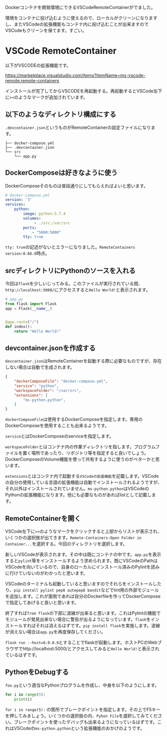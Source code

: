 Dockerコンテナを開発環境にできるVSCodeRemoteContainerがでました。

環境をコンテナに投げ込むように使えるので、ローカルがクリーンになりますし、またVSCodeの拡張機能もコンテナ内に投げ込むことが出来ますのでVSCodeもクリーンを保てます。すごい。

# VSCode RemoteContainer

以下がVSCODEの拡張機能です。

https://marketplace.visualstudio.com/items?itemName=ms-vscode-remote.remote-containers

インストールが完了してからVSCODEを再起動する。再起動するとVSCode左下に`><`のようなマークが追加されています。

## 以下のようなディレクトリ構成にする

`.devcontainer.json`というものがRemoteContainerの設定ファイルになります。

```
├── docker-compose.yml
├── .devcontainer.json
└── src
    └── app.py
```

## DockerComposeは好きなように使う

DockerComposeそのものは普段通りにしてもらえればよいと思います。

```docker-compose.yml
# docker-compose.yml
version: '3'
services:
    python:
        image: python:3.7.4
        volumes:
             - ./src:/var/src
        ports:
            - "5000:5000"
        tty: true
```

`tty: true`の記述がないとエラーになりました。`RemoteContainers version:0.66.0`時点。

## srcディレクトリにPythonのソースを入れる

今回は`flask`を少しいじってみる。このファイルが実行されている間、`http://localhost:5000/`にアクセスすると`Hello World!`と表示されます。

```python
# app.py
from flask import Flask
app = Flask(__name__)


@app.route("/")
def index():
    return "Hello World!"
```

## devcontainer.jsonを作成する

`devcontainer.json`はRemoteContainerを起動する際に必要なものですが、存在しない場合は自動で生成されます。

```json
{
    "dockerComposeFile": "docker-compose.yml",
    "service": "python",
    "workspaceFolder": "/var/src",
    "extensions": [
        "ms-python.python",
    ]
}
```

`dockerComposeFile`は使用するDockerComposeを指定します。専用のDockerComposeを使用することも出来るようです。

`service`とはDockerComposeのserviceを指定します。

`workspaceFolder`とはコンテナ内の作業ディレクトリを指します。プログラムファイルを置く場所であったり、リポジトリ等を指定すると良いでしょう。DockerComposeのVolume機能を使って共有するように使うのがベターかと思います。

`extensions`とはコンテナ内で起動する`VSCodeの拡張機能`を記載します。VSCodeの自分の使用している言語の拡張機能は自動でインストールされるようですが、それ以外はインストールされていません。`ms-python.python`はVSCodeのPythonの拡張機能になります。他にも必要なものがあればlistとして記載します。

## RemoteContainerを開く

VSCode左下に`><`のようなマークをクリックすると上部からリストが表示され、いくつかの選択肢が出てきます。`Remote-Containers:Open Folder in Container...`を選択する。今回のディレクトリを選択します。

新しいVSCodeが表示されます。その中は既にコンテナの中です。`app.py`を表示すると`pylint`等をインストールするよう求められます。既にVSCodeのPathはVSCodeを向いているので、自身のローカルにインストール済みのPylintを読みに行けていないのがわかったと思います。

VSCodeのターミナルも起動していると思いますのでそれらをインストールしたり、`pip install pylint pep8 autepep8 bandit`などでlint用の外部モジュールを追加します。これが面倒であれば自分のDockerfileを作ってDockerComposeで指定してあげると良いと思います。

終了すれば`from flask`の下部に波線が出来ると思います。これはPylintの機能でモジュールが発見出来ない場合に警告が出るようになっています。`flask`をインストールすればそれは消えるはずです。`pip install flask`を実施します。波線が消えない場合は`app.py`を再度保存してください。

`flask run --host=0.0.0.0`とすることでflaskが起動します。ホストPCのWebブラウザでhttp://localhost:5000/とアクセスしてみると`Hello World!`と表示されているはずです。

## PythonをDebugする

`foo.py`という適当なPythonプログラムを作成し、中身を以下のようにします。

```python
for i in range(5):
    print(i)
```

`for i in range(5):` の箇所でブレークポイントを指定します。その上でF5キーを押してみましょう。いくつかの選択肢の内、`Pyhon File`を選択してみてください。ブレークポイントを使ったデバッグも出来るようになっているはずです。これはVSCodeの`ms-python.python`という拡張機能のおかげのようです。
